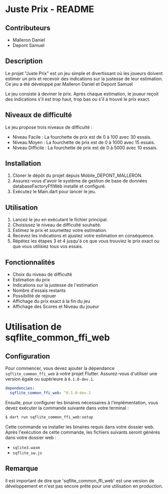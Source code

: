 # Juste Prix - README

## Contributeurs
- Malleron Daniel
- Depont Samuel

## Description
Le projet "Juste Prix" est un jeu simple et divertissant où les joueurs doivent estimer un prix et recevoir des indications sur la justesse de leur estimation. Ce jeu a été développé par Malleron Daniel et Depont Samuel

Le jeu consiste à deviner le prix. Après chaque estimation, le joueur reçoit des indications s'il est trop haut, trop bas ou s'il a trouvé le prix exact.

## Niveaux de difficulté
Le jeu propose trois niveaux de difficulté :

- Niveau Facile : La fourchette de prix est de 0 à 100 avec 30 essais.
- Niveau Moyen : La fourchette de prix est de 0 à 1000 avec 15 essais.
- Niveau Difficile : La fourchette de prix est de 0 à 5000 avec 10 essais.

## Installation
1. Cloner le dépôt du projet depuis Mobile_DEPONT_MALLERON.
2. Assurez-vous d'avoir le système de gestion de base de données databaseFactoryFfiWeb installé et configuré.
3. Exécutez le Main.dart pour lancer le jeu.

## Utilisation
1. Lancez le jeu en exécutant le fichier principal.
2. Choisissez le niveau de difficulté souhaité.
3. Estimez le prix et soumettez votre estimation.
4. Recevez les indications et ajustez votre estimation en conséquence.
5. Répétez les étapes 3 et 4 jusqu'à ce que vous trouviez le prix exact ou que vous utilisiez tous vos essais.

## Fonctionnalités
- Choix du niveau de difficulté
- Estimation du prix
- Indications sur la justesse de l'estimation
- Nombre d'essais restants
- Possibilité de rejouer
- Affichage du prix exact à la fin du jeu
- Affichage des Scores et Niveau du joueur

# Utilisation de sqflite_common_ffi_web
## Configuration

Pour commencer, vous devez ajouter la dépendance `sqflite_common_ffi_web` à votre projet Flutter. Assurez-vous d'utiliser une version égale ou supérieure à `0.1.0-dev.1`.

```yaml
dependencies:
  sqflite_common_ffi_web: ^0.1.0-dev.1
```

Ensuite, pour configurer les binaires nécessaires à l'implémentation, vous devez exécuter la commande suivante dans votre terminal :

```bash
$ dart run sqflite_common_ffi_web:setup
```

Cette commande va installer les binaires requis dans votre dossier web. Après l'exécution de cette commande, les fichiers suivants seront générés dans votre dossier web :

- `sqlite3.wasm`
- `sqflite_sw.js`

## Remarque

Il est important  de dire que 'sqflite_common_ffi_web' est une version de développement et n'est pas encore prête pour une utilisation en production.